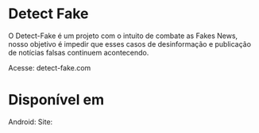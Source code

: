 # Detect Fake

O Detect-Fake é um projeto com o intuito de combate as Fakes News, nosso objetivo é impedir que esses casos de desinformação e publicação de notícias falsas continuem acontecendo.

Acesse: detect-fake.com

# Disponível em

Android: 
Site:
